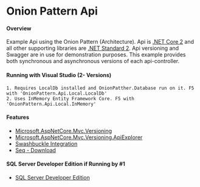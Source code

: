 ﻿# Onion Pattern Api

#### Overview
Example Api using the Onion Pattern (Architecture). Api is [.NET Core 2](https://docs.microsoft.com/en-us/dotnet/core/) and all other supporting
libraries are [.NET Standard 2](https://docs.microsoft.com/en-us/dotnet/standard/net-standard). Api versioning and Swagger are in use for demonstration purposes.
This example provides both synchronous and asynchronous versions of each api-controller.

#### Running with Visual Studio (2- Versions)
    1. Requires LocalDb installed and OnionPatther.Database run on it. F5 with 'OnionPattern.Api.Local.LocalDb'
    2. Uses InMemory Entity Framework Core. F5 with 'OnionPattern.Api.Local.InMemory'
    

#### Features
 * [Microsoft.AspNetCore.Mvc.Versioning](https://github.com/Microsoft/aspnet-api-versioning/wiki)
 * [Microsoft.AspNetCore.Mvc.Versioning.ApiExplorer](https://github.com/Microsoft/aspnet-api-versioning/wiki)
 * [Swashbuckle Integration](https://github.com/Microsoft/aspnet-api-versioning/wiki/Swashbuckle-Integration)
 * [Seq - Download](https://getseq.net)

#### SQL Server Developer Edition if Running by #1
 * [SQL Server Developer Edition](https://www.microsoft.com/en-cy/sql-server/sql-server-downloads)



